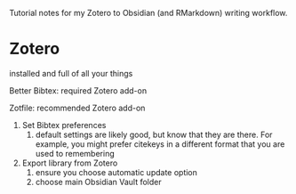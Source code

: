 Tutorial notes for my Zotero to Obsidian (and RMarkdown) writing workflow.



# Zotero

installed and full of all your things

Better Bibtex: required Zotero add-on

Zotfile: recommended Zotero add-on

1. Set Bibtex preferences
	1. default settings are likely good, but know that they are there. For example, you might prefer citekeys in a different format that you are used to remembering
2. Export library from Zotero
	1. ensure you choose automatic update option
	2. choose main Obsidian Vault folder
